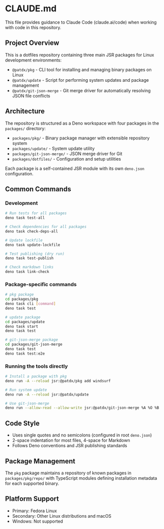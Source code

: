 # CLAUDE.md

This file provides guidance to Claude Code (claude.ai/code) when working with code in this repository.

## Project Overview

This is a dotfiles repository containing three main JSR packages for Linux development environments:

- `@patdx/pkg` - CLI tool for installing and managing binary packages on Linux
- `@patdx/update` - Script for performing system updates and package management
- `@patdx/git-json-merge` - Git merge driver for automatically resolving JSON file conflicts

## Architecture

The repository is structured as a Deno workspace with four packages in the `packages/` directory:

- `packages/pkg/` - Binary package manager with extensible repository system
- `packages/update/` - System update utility 
- `packages/git-json-merge/` - JSON merge driver for Git
- `packages/dotfiles/` - Configuration and setup utilities

Each package is a self-contained JSR module with its own `deno.json` configuration.

## Common Commands

### Development
```bash
# Run tests for all packages
deno task test-all

# Check dependencies for all packages
deno task check-deps-all

# Update lockfile
deno task update-lockfile

# Test publishing (dry run)
deno task test-publish

# Check markdown links
deno task link-check
```

### Package-specific commands
```bash
# pkg package
cd packages/pkg
deno task cli [command]
deno task test

# update package  
cd packages/update
deno task start
deno task test

# git-json-merge package
cd packages/git-json-merge
deno task test
deno task test:e2e
```

### Running the tools directly
```bash
# Install a package with pkg
deno run -A --reload jsr:@patdx/pkg add windsurf

# Run system update
deno run -A --reload jsr:@patdx/update

# Use git-json-merge
deno run --allow-read --allow-write jsr:@patdx/git-json-merge %A %O %B
```

## Code Style

- Uses single quotes and no semicolons (configured in root `deno.json`)
- 2-space indentation for most files, 4-space for Markdown
- Follows Deno conventions and JSR publishing standards

## Package Management

The `pkg` package maintains a repository of known packages in `packages/pkg/repo/` with TypeScript modules defining installation metadata for each supported binary.

## Platform Support

- Primary: Fedora Linux
- Secondary: Other Linux distributions and macOS
- Windows: Not supported